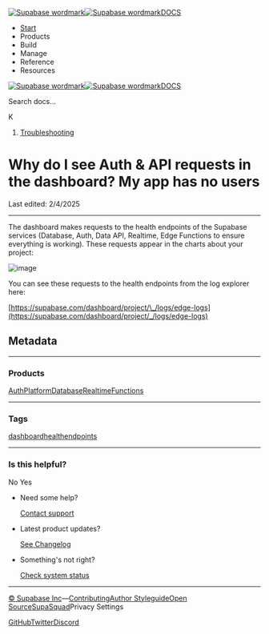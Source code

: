 [![Supabase wordmark](https://supabase.com/docs/_next/image?url=%2Fdocs%2Fsupabase-dark.svg&w=256&q=75&dpl=dpl_5BYG5BkQhU19GEfZfhcgAbeGcRQo)![Supabase wordmark](https://supabase.com/docs/_next/image?url=%2Fdocs%2Fsupabase-light.svg&w=256&q=75&dpl=dpl_5BYG5BkQhU19GEfZfhcgAbeGcRQo)DOCS](https://supabase.com/docs)

-   [Start](https://supabase.com/docs/guides/getting-started)
-   Products
-   Build
-   Manage
-   Reference
-   Resources

[![Supabase wordmark](https://supabase.com/docs/_next/image?url=%2Fdocs%2Fsupabase-dark.svg&w=256&q=75&dpl=dpl_5BYG5BkQhU19GEfZfhcgAbeGcRQo)![Supabase wordmark](https://supabase.com/docs/_next/image?url=%2Fdocs%2Fsupabase-light.svg&w=256&q=75&dpl=dpl_5BYG5BkQhU19GEfZfhcgAbeGcRQo)DOCS](https://supabase.com/docs)

Search docs...

K

1.  [Troubleshooting](https://supabase.com/docs/guides/troubleshooting)

# Why do I see Auth & API requests in the dashboard? My app has no users

Last edited: 2/4/2025

* * *

The dashboard makes requests to the health endpoints of the Supabase services (Database, Auth, Data API, Realtime, Edge Functions to ensure everything is working). These requests appear in the charts about your project:

![image](https://github.com/supabase/supabase/assets/5036432/08b1c142-289c-46f3-ac21-38faad50ef8a)

You can see these requests to the health endpoints from the log explorer here:

[https://supabase.com/dashboard/project/\_/logs/edge-logs](https://supabase.com/dashboard/project/_/logs/edge-logs)

## Metadata

* * *

### Products

[Auth](https://supabase.com/docs/guides/troubleshooting?products=auth)[Platform](https://supabase.com/docs/guides/troubleshooting?products=platform)[Database](https://supabase.com/docs/guides/troubleshooting?products=database)[Realtime](https://supabase.com/docs/guides/troubleshooting?products=realtime)[Functions](https://supabase.com/docs/guides/troubleshooting?products=functions)

* * *

### Tags

[dashboard](https://supabase.com/docs/guides/troubleshooting?tags=dashboard)[health](https://supabase.com/docs/guides/troubleshooting?tags=health)[endpoints](https://supabase.com/docs/guides/troubleshooting?tags=endpoints)

* * *

### Is this helpful?

No Yes

-   Need some help?
    
    [Contact support](https://supabase.com/support)
-   Latest product updates?
    
    [See Changelog](https://supabase.com/changelog)
-   Something's not right?
    
    [Check system status](https://status.supabase.com/)

* * *

[© Supabase Inc](https://supabase.com/)—[Contributing](https://github.com/supabase/supabase/blob/master/apps/docs/DEVELOPERS.md)[Author Styleguide](https://github.com/supabase/supabase/blob/master/apps/docs/CONTRIBUTING.md)[Open Source](https://supabase.com/open-source)[SupaSquad](https://supabase.com/supasquad)Privacy Settings

[GitHub](https://github.com/supabase/supabase)[Twitter](https://twitter.com/supabase)[Discord](https://discord.supabase.com/)